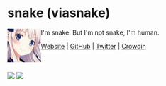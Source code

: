# snake (viasnake)

<img align="left" src="https://raw.githubusercontent.com/ViaSnake/viasnake/master/img/snakechan.jpg" width="15%">

I'm snake. But I'm not snake, I'm human.

[Website](https://viasnake.com) | [GitHub](https://github.com/viasnake) | [Twitter](https://twitter.com/viasnake) | [Crowdin](https://crowdin.com/profile/viasnake)

<br clear="all">

<br>
<a href="https://github.com/viasnake">
  <img align="center" src="https://github-readme-stats.vercel.app/api?username=viasnake&count_private=true&show_icons=true&theme=vue-dark" />
</a>
<a href="https://github.com/viasnake">
  <img align="center" src="https://github-readme-stats.vercel.app/api/top-langs/?username=viasnake&layout=compact&theme=vue-dark" />
</a>
